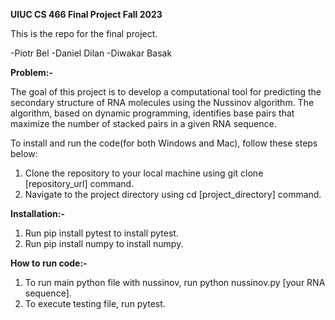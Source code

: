 **UIUC CS 466 Final Project Fall 2023**

This is the repo for the final project.

-Piotr Bel
-Daniel Dilan
-Diwakar Basak

**Problem:-**

The goal of this project is to develop a computational tool
for predicting the secondary structure of RNA molecules using the
Nussinov algorithm. The algorithm, based on dynamic programming,
identifies base pairs that maximize the number of stacked pairs
in a given RNA sequence.



To install and run the code(for both Windows and Mac), 
follow these steps below:

1. Clone the repository to your local machine using
git clone [repository_url] command.
2. Navigate to the project directory using 
cd [project_directory] command.

**Installation:-**

1. Run pip install pytest to install pytest.
2. Run pip install numpy to install numpy.

**How to run code:-**
 
1. To run main python file with nussinov, run python nussinov.py [your RNA sequence].
2. To execute testing file, run pytest.
